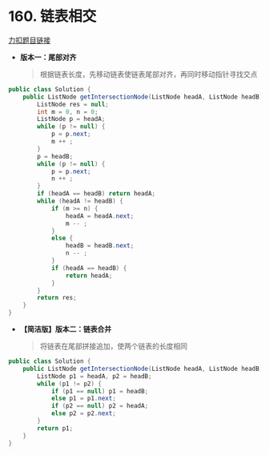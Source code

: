 # 160. 链表相交
[力扣题目链接](https://leetcode.cn/problems/intersection-of-two-linked-lists-lcci/description/)
- **版本一：尾部对齐**
  >根据链表长度，先移动链表使链表尾部对齐，再同时移动指针寻找交点
```java
public class Solution {
    public ListNode getIntersectionNode(ListNode headA, ListNode headB) {
        ListNode res = null;
        int m = 0, n = 0;
        ListNode p = headA;
        while (p != null) {
            p = p.next;
            m ++ ;
        }
        p = headB;
        while (p != null) {
            p = p.next;
            n ++ ;
        }
        if (headA == headB) return headA;
        while (headA != headB) {
            if (m >= n) {
                headA = headA.next;
                m -- ; 
            } 
            else {
                headB = headB.next;
                n -- ;
            }
            if (headA == headB) {
                return headA;
            }
        }
        return res;
    }
}
```
- **【简洁版】版本二：链表合并**
  >将链表在尾部拼接追加，使两个链表的长度相同
```java 
public class Solution {
    public ListNode getIntersectionNode(ListNode headA, ListNode headB) {
        ListNode p1 = headA, p2 = headB;
        while (p1 != p2) {
            if (p1 == null) p1 = headB; 
            else p1 = p1.next;
            if (p2 == null) p2 = headA;
            else p2 = p2.next;
        }
        return p1;
    }
}
```
